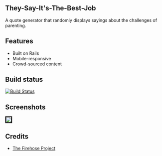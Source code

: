 ## They-Say-It's-The-Best-Job
A quote generator that randomly displays sayings about the challenges of parenting.

## Features
* Built on Rails
* Mobile-responsive
* Crowd-sourced content

## Build status

[![Build Status](https://travis-ci.org/msarit/splurtyarit.svg?branch=master)](https://travis-ci.org/msarit/splurtyarit)

## Screenshots
<img src="https://image.ibb.co/d1OODy/Screen_Shot_2018_05_10_at_4_08_43_PM.png" border="3" />

## Credits
* [The Firehose Project](https://thefirehoseproject.com)
